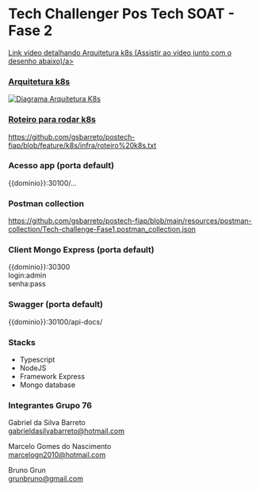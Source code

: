 # Tech Challenger Pos Tech SOAT - Fase 2

<a href="https://www.youtube.com/watch?v=XIh6OoHhGBs" target="_blank">Link vídeo detalhando Arquitetura k8s (Assistir ao vídeo junto com o desenho abaixo)/a>

### Arquitetura k8s
![Diagrama Arquitetura K8s](https://github.com/gsbarreto/postech-fiap/assets/10748518/9851466f-df08-49f2-8aa5-c43ffeaa6b18)

### Roteiro para rodar k8s
https://github.com/gsbarreto/postech-fiap/blob/feature/k8s/infra/roteiro%20k8s.txt

### Acesso app (porta default)
{{dominio}}:30100/...

### Postman collection
https://github.com/gsbarreto/postech-fiap/blob/main/resources/postman-collection/Tech-challenge-Fase1.postman_collection.json

### Client Mongo Express (porta default)
{{dominio}}:30300 <br>
login:admin <br>
senha:pass

### Swagger (porta default)
{{dominio}}:30100/api-docs/

### Stacks
- Typescript
- NodeJS
- Framework Express
- Mongo database

### Integrantes Grupo 76

Gabriel da Silva Barreto<br>
gabrieldasilvabarreto@hotmail.com

Marcelo Gomes do Nascimento <br>
marcelogn2010@hotmail.com

Bruno Grun <br>
grunbruno@gmail.com 

